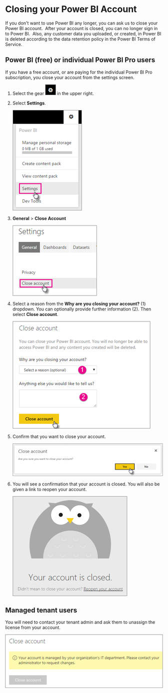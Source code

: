 ﻿<properties 
   pageTitle="Closing your Power BI Account"
   description="Closing your Power BI Account"
   services="powerbi" 
   documentationCenter="" 
   authors="guyinacube" 
   manager="mblythe" 
   editor=""
   tags=""/>
 
<tags
   ms.service="powerbi"
   ms.devlang="NA"
   ms.topic="article"
   ms.tgt_pltfrm="NA"
   ms.workload="powerbi"
   ms.date="03/04/2016"
   ms.author="asaxton"/>
# Closing your Power BI Account

If you don't want to use Power BI any longer, you can ask us to close your Power BI account.  After your account is closed, you can no longer sign in to Power BI.  Also, any customer data you uploaded, or created, in Power BI is deleted according to the data retention policy in the Power BI Terms of Service.

## Power BI (free) or individual Power BI Pro users

If you have a free account, or are paying for the individual Power BI Pro subscription, you close your account from the settings screen.

1. Select the gear ![](media/powerbi-admin-closing-your-account/gear.png) in the upper right.

2. Select **Settings**.

    ![](media/powerbi-admin-closing-your-account/closeaccount-settings.png)

3. **General** > **Close Account**

    ![](media/powerbi-admin-closing-your-account/closeaccount-settings2.png)
    
4. Select a reason from the  **Why are you closing your account?** (1) dropdown.  You can optionally provide further information (2). Then select **Close account**.

    ![](media/powerbi-admin-closing-your-account/closeaccount-settings3.png)
    
5. Confirm that you want to close your account.

    ![](media/powerbi-admin-closing-your-account/closeaccount-settings4.png)
    
6. You will see a confirmation that your account is closed. You will also be given a link to reopen your account.

    ![](media/powerbi-admin-closing-your-account/closeaccount-settings5.png)

## Managed tenant users

You will need to contact your tenant admin and ask them to unassign the license from your account.

![](media/powerbi-admin-closing-your-account/closeaccountmanaged.png)


